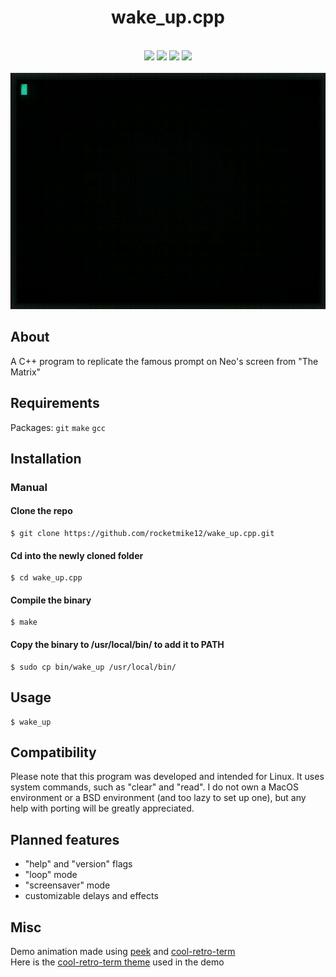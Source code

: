 <h1 align="center">wake_up.cpp</h1>
<p align="center">
    <br>
    <img src="https://img.shields.io/github/stars/rocketmike12/wake_up.cpp?color=e57474&labelColor=1e2528&style=for-the-badge">
    <img src="https://img.shields.io/github/issues/rocketmike12/wake_up.cpp?color=67b0e8&labelColor=1e2528&style=for-the-badge">
    <img src="https://img.shields.io/static/v1?label=license&message=MIT&color=8ccf7e&labelColor=1e2528&style=for-the-badge">
    <img src="https://img.shields.io/github/forks/rocketmike12/wake_up.cpp?color=e5c76b&labelColor=1e2528&style=for-the-badge">
    <br><br>
    <img src="assets/demo.gif">
</p>

## About

A C++ program to replicate the famous prompt on Neo's screen from "The Matrix"

## Requirements

Packages: ```git``` ```make``` ```gcc```

## Installation

### Manual

#### Clone the repo
```shell
$ git clone https://github.com/rocketmike12/wake_up.cpp.git
```

#### Cd into the newly cloned folder
```shell
$ cd wake_up.cpp
```

#### Compile the binary
```shell
$ make
```
#### Copy the binary to /usr/local/bin/ to add it to PATH
```shell
$ sudo cp bin/wake_up /usr/local/bin/
```

## Usage

```shell
$ wake_up
```

## Compatibility

Please note that this program was developed and intended for Linux. It uses system commands, such as "clear" and "read". I do not own a MacOS environment or a BSD environment (and too lazy to set up one), but any help with porting will be greatly appreciated.

## Planned features
<ul>
    <li>"help" and "version" flags</li>
    <li>"loop" mode</li>
    <li>"screensaver" mode</li>
    <li>customizable delays and effects</li>
</ul>

## Misc
Demo animation made using [peek](https://github.com/phw/peek) and [cool-retro-term](https://github.com/Swordfish90/cool-retro-term/) <br>
Here is the [cool-retro-term theme](https://github.com/rocketmike12/crt_themes/blob/main/matrix.json) used in the demo
